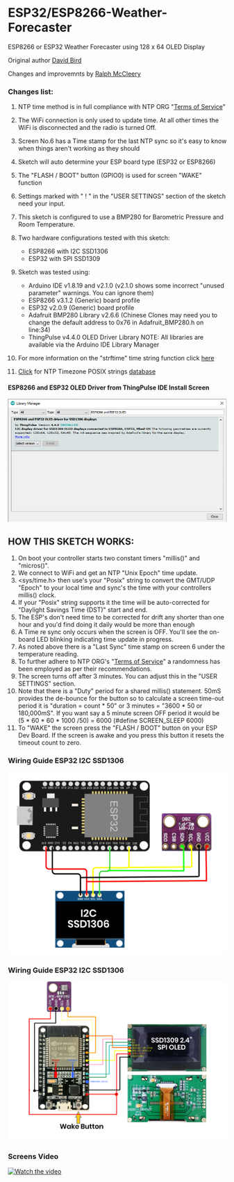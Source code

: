 # ESP32/ESP8266-Weather-Forecaster

ESP8266 or ESP32 Weather Forecaster using 128 x 64 OLED Display

Original author [David Bird](<http://g6ejd.dynu.com/>)

Changes and improvemnts by [Ralph McCleery](https://github.com/macca448)

### Changes list:
  1.  NTP time method is in full compliance with NTP ORG "[Terms of Service](https://www.ntppool.org/tos.html)"
  2.  The WiFi connection is only used to update time. At all other times the WiFi is disconnected and the radio is turned Off.
  3.  Screen No.6 has a Time stamp for the last NTP sync so it's easy to know when things aren't working as they should
  4.  Sketch will auto determine your ESP board type (ESP32 or ESP8266)
  5.  The "FLASH / BOOT" button (GPIO0) is used for screen "WAKE" function
  6.  Settings marked with " ! " in the "USER SETTINGS" section of the sketch need your input.
  7.  This sketch is configured to use a BMP280 for Barometric Pressure and Room Temperature.
  8.  Two hardware configurations tested with this sketch: 
      * ESP8266 with I2C SSD1306
      * ESP32 with SPI SSD1309
  9.  Sketch was tested using:
      * Arduino IDE v1.8.19 and v2.1.0              (v2.1.0 shows some incorrect "unused parameter" warnings. You can ignore them)
      * ESP8266 v3.1.2 (Generic) board profile
      * ESP32   v2.0.9 (Generic) board profile
      * Adafruit BMP280 Library v2.6.6              (Chinese Clones may need you to change the default address to 0x76 in Adafruit_BMP280.h on line:34)
      * ThingPulse v4.4.0 OLED Driver Library
       NOTE: All libraries are available via the Arduino IDE Library Manager

  10. For more information on the "strftime" time string function click [here](https://cplusplus.com/reference/ctime/strftime/)
  11. [Click](https://github.com/nayarsystems/posix_tz_db/blob/master/zones.csv) for NTP Timezone POSIX strings [database](https://github.com/nayarsystems/posix_tz_db/blob/master/zones.csv)


#### ESP8266 and ESP32 OLED Driver from ThingPulse IDE Install Screen
![ThingPulse](https://github.com/macca448/ESP_Weather_Predictor/blob/main/esp_weather_predictor/assets/thingpulse_library.png)


## HOW THIS SKETCH WORKS:
  1. On boot your controller starts two constant timers "millis()" and "micros()".
  2. We connect to WiFi and get an NTP "Unix Epoch" time update.
  3. <sys/time.h> then use's your "Posix" string  to convert the GMT/UDP "Epoch" to your local time and sync's the time with your controllers millis() clock.
  4. If your "Posix" string supports it the time will be auto-corrected for "Daylight Savings Time (DST)" start and end.
  5. The ESP's don't need time to be corrected for drift any shorter than one hour and you'd find doing it daily would be more than enough
  6. A Time re sync only occurs when the screen is OFF. You'll see the on-board LED blinking indicating time update in progress.
  7. As noted above there is a "Last Sync" time stamp on screen 6 under the temperature reading.
  8. To further adhere to NTP ORG's "[Terms of Service](https://www.ntppool.org/tos.html)" a randomness has been employed as per their recommendations.
  9. The screen turns off after 3 minutes. You can adjust this in the "USER SETTINGS" section.
  10. Note that there is a "Duty" period for a shared millis() statement. 50mS provides the de-bounce for the button so to calculate a screen time-out period it is "duration = count * 50" or  3 minutes = "3600 * 50 or 180,000mS". If you want say a 5 minute screen OFF period it would be (5 * 60 * 60 * 1000 /50) = 6000 (#define SCREEN_SLEEP 6000)
  11. To "WAKE" the screen press the "FLASH / BOOT" button on your ESP Dev Board. If the screen is awake and you press this button it resets the timeout count to zero.


### Wiring Guide ESP32 I2C SSD1306
![I2C ESP32 SSD1306](https://github.com/macca448/ESP_Weather_Predictor/blob/main/esp_weather_predictor/assets/ESP32_OLED_I2C.png)


### Wiring Guide ESP32 I2C SSD1306
![SPI ESP32 SSD1309](https://github.com/macca448/ESP_Weather_Predictor/blob/main/esp_weather_predictor/assets/OLED_SPI_BMP_ESP32.png)


### Screens Video
[![Watch the video](https://img.youtube.com/vi/-4ZAevAfWxo/maxresdefault.jpg)](https://youtu.be/-4ZAevAfWxo)
